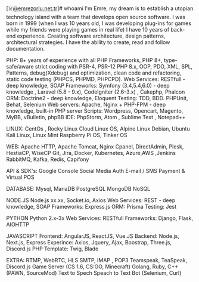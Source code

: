 [☠️@emrezorlu.net.tr]# whoami
I'm Emre, my dream is to establish a utopian technology island with a team that develops open source software. I was born in 1999 (when I was 10 years old, I was developing plug-ins for games while my friends were playing games in real life) I have 10 years of back-end experience. Creating software architecture, design patterns, architectural strategies. I have the ability to create, read and follow documentation.

PHP:
     8+ years of experience with all PHP Frameworks, PHP 8+, type-safe/aware strict coding with PSR-4, PSR-12
     PHP 8.x, OOP, PDO, XML, SPL, Patterns, debug(Xdebug) and optimization, clean code and refactoring, static code testing (PHPCS, PHPMD, PHPCPD).
     Web Services: RESTfull - deep knowledge, SOAP
     Frameworks: Symfony (3.4,5.4,6.0) - deep knowledge , Laravel (5.8 - 9.x), CodeIgniter (2.6-3.x) , Cakephp, Phalcon
     ORM: Doctrine2 - deep knowledge, Eloquent
     Testing: TDD, BDD. PHPUnit, Behat, Selenium
     Web servers: Apache, Nginx + PHP-FPM - deep knowledge, built-in PHP server
     Scripts: Wordpress, Opencart, Magento, MyBB, vBulletin, phpBB
     IDE: PhpStorm, Atom , Sublime Text , Notepad++
     
LINUX:
    CentOs , Rocky Linux
    Cloud Linux OS, Alpine Linux
    Debian, Ubuntu
    Kali Linux, Linux Mint
    Raspberry Pi OS, Tinker OS

WEB:
    Apache HTTP, Apache Tomcat, Nginx
    Cpanel, DirectAdmin, Plesk, HestiaCP, WiseCP
    Git, Jira, Docker, Kubernetes, Azure,AWS ,Jenkins
    RabbitMQ, Kafka, Redis, Capifony

API & SDK's:
    Google Console
    Social Media Auth
    E-mail / SMS
    Payment & Virtual POS

DATABASE:
    Mysql, MariaDB
    PostgreSQL
    MongoDB
    NoSQL


NODE.JS
    Node.js xx.xx, Socket.io, Axios
    Web Services: REST - deep knowledge, SOAP
    Frameworks: Express.js
    ORM: Prisma
    Testing: Jest

PYTHON
    Python 2.x-3x
    Web Services: RESTfull
    Frameworks: Django, Flask, AIOHTTP

JAVASCRIPT
    Frontend: AngularJS, ReactJS, Vue.JS
    Backend: Node.js, Next.js, Express
    Experince: Axios, Jquery, Ajax, Boostrap, Three.js, Discord.js
    PHP Template: Twig, Blade
    
EXTRA:
    RTMP, WebRTC, HLS
    SMTP, IMAP , POP3
    Teamspeak, TeaSpeak, Discord.js
    Game Server (CS 1.6, CS:GO, Minecraft)
    Golang, Ruby, C++
    (PAWN, SourceMod)
    Text to Spech
    Speach to Text
    Bot (Selenium, Curl)
